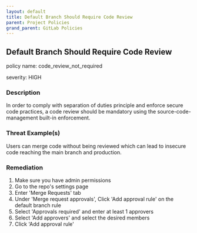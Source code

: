 ```yaml
---
layout: default
title: Default Branch Should Require Code Review
parent: Project Policies
grand_parent: GitLab Policies
---
```



## Default Branch Should Require Code Review
policy name: code_review_not_required

severity: HIGH

### Description
In order to comply with separation of duties principle and enforce secure code practices, a code review should be mandatory using the source-code-management built-in enforcement.

### Threat Example(s)
Users can merge code without being reviewed which can lead to insecure code reaching the main branch and production.



### Remediation
1. Make sure you have admin permissions
2. Go to the repo's settings page
3. Enter 'Merge Requests' tab
4. Under 'Merge request approvals', Click 'Add approval rule' on the default branch rule
5. Select 'Approvals required' and enter at least 1 approvers
6. Select 'Add approvers' and select the desired members
7. Click 'Add approval rule'



